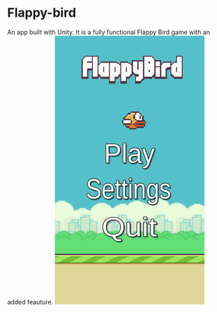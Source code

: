 # Flappy-bird
An app built with Unity. It is a fully functional Flappy Bird game with an added feauture.
![](Img/loadingScreen.gif)

